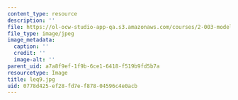 ```yaml
---
content_type: resource
description: ''
file: https://ol-ocw-studio-app-qa.s3.amazonaws.com/courses/2-003-modeling-dynamics-and-control-i-spring-2005/0778d425ef28fd7ef87804596c4e0acb_leq9.jpg
file_type: image/jpeg
image_metadata:
  caption: ''
  credit: ''
  image-alt: ''
parent_uid: a7a8f9ef-1f9b-6ce1-6418-f519b9fd5b7a
resourcetype: Image
title: leq9.jpg
uid: 0778d425-ef28-fd7e-f878-04596c4e0acb
---
```

